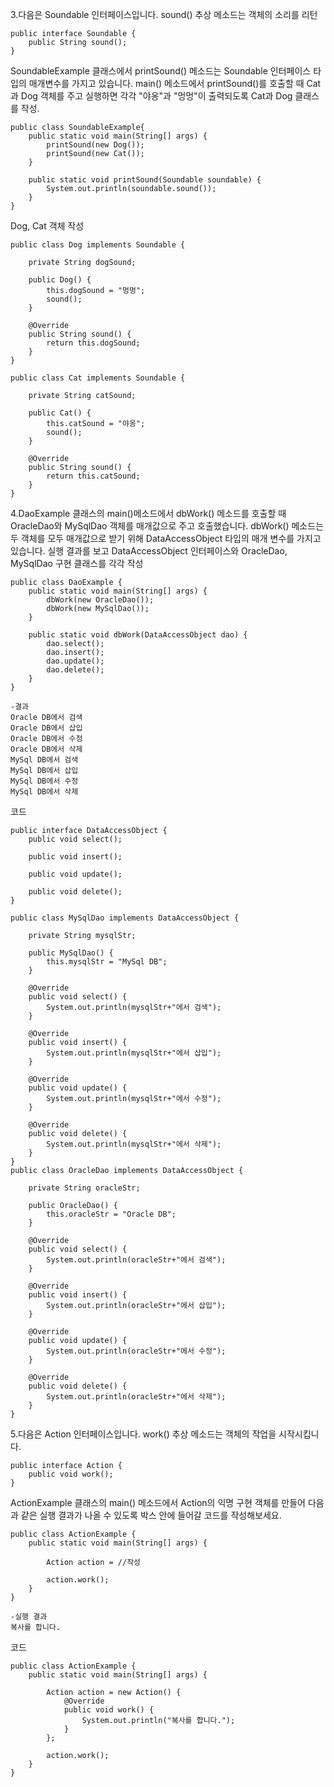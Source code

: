 3.다음은 Soundable 인터페이스입니다. sound() 추상 메소드는 객체의 소리를 리턴
~~~
public interface Soundable {
    public String sound();
}
~~~
SoundableExample 클래스에서 printSound() 메소드는 Soundable 인터페이스
타입의 매개변수를 가지고 있습니다. main() 메소드에서 printSound()를 호출할 때 Cat과
Dog 객체를 주고 실행하면 각각 "야옹"과 "멍멍"이 출력되도록 Cat과 Dog 클래스를 작성.

~~~
public class SoundableExample{
    public static void main(String[] args) {
        printSound(new Dog());
        printSound(new Cat());
    }

    public static void printSound(Soundable soundable) {
        System.out.println(soundable.sound());
    }
}
~~~

Dog, Cat 객체 작성
~~~
public class Dog implements Soundable {

    private String dogSound;

    public Dog() {
        this.dogSound = "멍멍";
        sound();
    }

    @Override
    public String sound() {
        return this.dogSound;
    }
}

public class Cat implements Soundable {

    private String catSound;

    public Cat() {
        this.catSound = "야옹";
        sound();
    }

    @Override
    public String sound() {
        return this.catSound;
    }
}
~~~

4.DaoExample 클래스의 main()메소드에서 dbWork() 메소드를 호출할 때
OracleDao와 MySqlDao 객체를 매개값으로 주고 호출했습니다. dbWork() 메소드는 두 객체를
모두 매개값으로 받기 위해 DataAccessObject 타입의 매개 변수를 가지고 있습니다.
실행 결과를 보고 DataAccessObject 인터페이스와 OracleDao, MySqlDao 구현 클래스를 각각 작성

~~~
public class DaoExample {
    public static void main(String[] args) {
        dbWork(new OracleDao());
        dbWork(new MySqlDao());
    }

    public static void dbWork(DataAccessObject dao) {
        dao.select();
        dao.insert();
        dao.update();
        dao.delete();
    }
}
~~~

    -결과
    Oracle DB에서 검색
    Oracle DB에서 삽입
    Oracle DB에서 수정
    Oracle DB에서 삭제
    MySql DB에서 검색
    MySql DB에서 삽입
    MySql DB에서 수정
    MySql DB에서 삭제
    
코드    
~~~
public interface DataAccessObject {
    public void select();

    public void insert();

    public void update();

    public void delete();
}

public class MySqlDao implements DataAccessObject {

    private String mysqlStr;

    public MySqlDao() {
        this.mysqlStr = "MySql DB";
    }

    @Override
    public void select() {
        System.out.println(mysqlStr+"에서 검색");
    }

    @Override
    public void insert() {
        System.out.println(mysqlStr+"에서 삽입");
    }

    @Override
    public void update() {
        System.out.println(mysqlStr+"에서 수정");
    }

    @Override
    public void delete() {
        System.out.println(mysqlStr+"에서 삭제");
    }
}
public class OracleDao implements DataAccessObject {

    private String oracleStr;

    public OracleDao() {
        this.oracleStr = "Oracle DB";
    }

    @Override
    public void select() {
        System.out.println(oracleStr+"에서 검색");
    }

    @Override
    public void insert() {
        System.out.println(oracleStr+"에서 삽입");
    }

    @Override
    public void update() {
        System.out.println(oracleStr+"에서 수정");
    }

    @Override
    public void delete() {
        System.out.println(oracleStr+"에서 삭제");
    }
}
~~~

5.다음은 Action 인터페이스입니다. work() 추상 메소드는 객체의 작업을 시작시킵니다.
~~~
public interface Action {
    public void work();
}
~~~

ActionExample 클래스의 main() 메소드에서 Action의 익명 구현 객체를 만들어
다음과 같은 실행 결과가 나올 수 있도록 박스 안에 들어갈 코드를 작성해보세요.
~~~
public class ActionExample {
    public static void main(String[] args) {

        Action action = //작성

        action.work();
    }
}
~~~

    -실행 결과
    복사를 합니다.

코드
~~~
public class ActionExample {
    public static void main(String[] args) {

        Action action = new Action() {
            @Override
            public void work() {
                System.out.println("복사를 합니다.");
            }
        };

        action.work();
    }
}

~~~